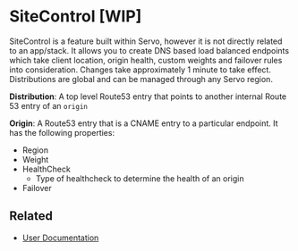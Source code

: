 # SiteControl [WIP]

SiteControl is a feature built within Servo, however it is not directly related to an app/stack. It allows you to create DNS based load balanced endpoints which take client location, origin health, custom weights and failover rules into consideration. Changes take approximately 1 minute to take effect. Distributions are global and can be managed through any Servo region.

**Distribution**: A top level Route53 entry that points to another internal Route 53 entry of an `origin`

**Origin**: A Route53 entry that is a CNAME entry to a particular endpoint. It has the following properties:

* Region
* Weight
* HealthCheck
  * Type of healthcheck to determine the health of an origin
* Failover

## Related
* [User Documentation](README.md)
